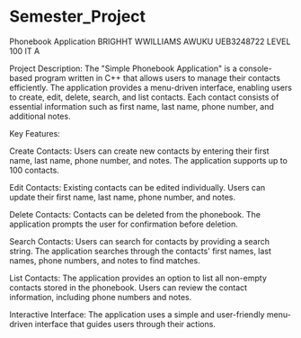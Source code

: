 # Semester_Project
Phonebook Application
BRIGHHT WWILLIAMS AWUKU
UEB3248722
LEVEL 100
IT A


Project Description:
The "Simple Phonebook Application" is a console-based program written in C++ that allows users to manage their contacts efficiently. The application provides a menu-driven interface, enabling users to create, edit, delete, search, and list contacts. Each contact consists of essential information such as first name, last name, phone number, and additional notes.

Key Features:

Create Contacts: Users can create new contacts by entering their first name, last name, phone number, and notes. The application supports up to 100 contacts.

Edit Contacts: Existing contacts can be edited individually. Users can update their first name, last name, phone number, and notes.

Delete Contacts: Contacts can be deleted from the phonebook. The application prompts the user for confirmation before deletion.

Search Contacts: Users can search for contacts by providing a search string. The application searches through the contacts' first names, last names, phone numbers, and notes to find matches.

List Contacts: The application provides an option to list all non-empty contacts stored in the phonebook. Users can review the contact information, including phone numbers and notes.

Interactive Interface: The application uses a simple and user-friendly menu-driven interface that guides users through their actions.
